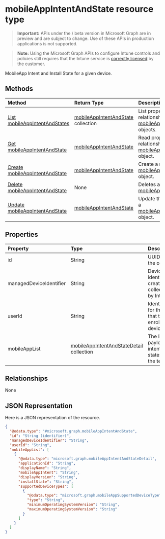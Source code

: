 ﻿# mobileAppIntentAndState resource type

> **Important:** APIs under the / beta version in Microsoft Graph are in preview and are subject to change. Use of these APIs in production applications is not supported.

> **Note:** Using the Microsoft Graph APIs to configure Intune controls and policies still requires that the Intune service is [correctly licensed](https://go.microsoft.com/fwlink/?linkid=839381) by the customer.

MobileApp Intent and Install State for a given device.
## Methods
|Method|Return Type|Description|
|:---|:---|:---|
|[List mobileAppIntentAndStates](../api/intune_troubleshooting_mobileappintentandstate_list.md)|[mobileAppIntentAndState](../resources/intune_troubleshooting_mobileappintentandstate.md) collection|List properties and relationships of the [mobileAppIntentAndState](../resources/intune_troubleshooting_mobileappintentandstate.md) objects.|
|[Get mobileAppIntentAndState](../api/intune_troubleshooting_mobileappintentandstate_get.md)|[mobileAppIntentAndState](../resources/intune_troubleshooting_mobileappintentandstate.md)|Read properties and relationships of the [mobileAppIntentAndState](../resources/intune_troubleshooting_mobileappintentandstate.md) object.|
|[Create mobileAppIntentAndState](../api/intune_troubleshooting_mobileappintentandstate_create.md)|[mobileAppIntentAndState](../resources/intune_troubleshooting_mobileappintentandstate.md)|Create a new [mobileAppIntentAndState](../resources/intune_troubleshooting_mobileappintentandstate.md) object.|
|[Delete mobileAppIntentAndState](../api/intune_troubleshooting_mobileappintentandstate_delete.md)|None|Deletes a [mobileAppIntentAndState](../resources/intune_troubleshooting_mobileappintentandstate.md).|
|[Update mobileAppIntentAndState](../api/intune_troubleshooting_mobileappintentandstate_update.md)|[mobileAppIntentAndState](../resources/intune_troubleshooting_mobileappintentandstate.md)|Update the properties of a [mobileAppIntentAndState](../resources/intune_troubleshooting_mobileappintentandstate.md) object.|

## Properties
|Property|Type|Description|
|:---|:---|:---|
|id|String|UUID for the object|
|managedDeviceIdentifier|String|Device identifier created or collected by Intune.|
|userId|String|Identifier for the user that tried to enroll the device.|
|mobileAppList|[mobileAppIntentAndStateDetail](../resources/intune_troubleshooting_mobileappintentandstatedetail.md) collection|The list of payload intents and states for the tenant.|

## Relationships
None
## JSON Representation
Here is a JSON representation of the resource.
<!-- {
  "blockType": "resource",
  "keyProperty": "id",
  "@odata.type": "microsoft.graph.mobileAppIntentAndState"
}
-->
``` json
{
  "@odata.type": "#microsoft.graph.mobileAppIntentAndState",
  "id": "String (identifier)",
  "managedDeviceIdentifier": "String",
  "userId": "String",
  "mobileAppList": [
    {
      "@odata.type": "microsoft.graph.mobileAppIntentAndStateDetail",
      "applicationId": "String",
      "displayName": "String",
      "mobileAppIntent": "String",
      "displayVersion": "String",
      "installState": "String",
      "supportedDeviceTypes": [
        {
          "@odata.type": "microsoft.graph.mobileAppSupportedDeviceType",
          "type": "String",
          "minimumOperatingSystemVersion": "String",
          "maximumOperatingSystemVersion": "String"
        }
      ]
    }
  ]
}
```



